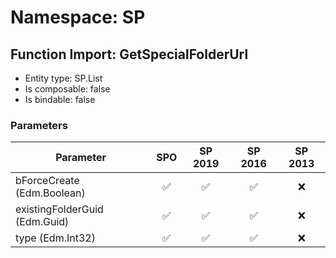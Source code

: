 # Namespace: SP

## Function Import: GetSpecialFolderUrl

- Entity type: SP.List
- Is composable: false
- Is bindable: false

### Parameters

Parameter | SPO | SP 2019 | SP 2016 | SP 2013
----------|:---:|:-------:|:-------:|:-------:
bForceCreate (Edm.Boolean) | ✅ | ✅ | ✅ | ❌
existingFolderGuid (Edm.Guid) | ✅ | ✅ | ✅ | ❌
type (Edm.Int32) | ✅ | ✅ | ✅ | ❌